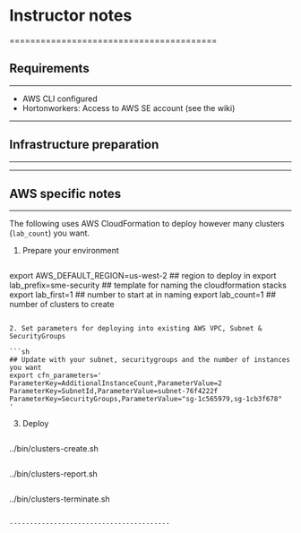 # Instructor notes
========================================

## Requirements
----------------------------------------

- AWS CLI configured
- Hortonworkers: Access to AWS SE account (see the wiki)

----------------------------------------

## Infrastructure preparation
----------------------------------------


----------------------------------------

## AWS specific notes
----------------------------------------

The following uses AWS CloudFormation to deploy however many clusters (`lab_count`) you want.

1. Prepare your environment

   ```sh
export AWS_DEFAULT_REGION=us-west-2 ## region to deploy in
export lab_prefix=sme-security      ## template for naming the cloudformation stacks
export lab_first=1                  ## number to start at in naming
export lab_count=1                  ## number of clusters to create
   ```

2. Set parameters for deploying into existing AWS VPC, Subnet & SecurityGroups

   ```sh
## Update with your subnet, securitygroups and the number of instances you want
export cfn_parameters='
ParameterKey=AdditionalInstanceCount,ParameterValue=2
ParameterKey=SubnetId,ParameterValue=subnet-76f4222f
ParameterKey=SecurityGroups,ParameterValue="sg-1c565979,sg-1cb3f678"
'
   ```

3. Deploy

   ```
../bin/clusters-create.sh
   ```

   ```
../bin/clusters-report.sh
   ```

   ```
../bin/clusters-terminate.sh
   ```

----------------------------------------
